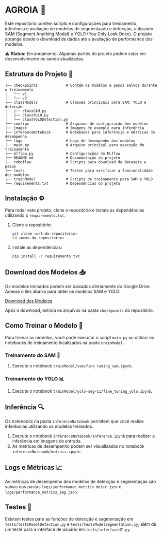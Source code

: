 

# AGROIA 🚀

Este repositório contém scripts e configurações para treinamento, inferência e avaliação de modelos de segmentação e detecção, utilizando SAM (Segment Anything Model) e YOLO (You Only Look Once). O projeto abrange desde o download de dados até a avaliação de performance dos modelos.

⚠️ **Status:** Em andamento. Algumas partes do projeto podem estar em desenvolvimento ou sendo atualizadas.

## Estrutura do Projeto 📂

```
├── checkpoints             # Contém os modelos e pesos salvos durante o treinamento
│   └── v1
│   └── v2
├── classModels             # Classes principais para SAM, YOLO e detecção
│   ├── classSAM.py
│   ├── classYOLO.py
│   └── classYOLODetection.py
├── configs                 # Arquivos de configuração dos modelos
├── images                  # Imagens de exemplo para inferência
├── inferenceNotebook       # Notebooks para inferência e métricas de desempenho
├── logs                    # Logs de desempenho dos modelos
├── main.py                 # Arquivo principal para execução do treinamento
├── mlflow.py               # Configurações do MLflow
├── README.md               # Documentação do projeto
├── roboflow                # Scripts para download de datasets e pesos
├── tests                   # Testes para verificar a funcionalidade dos modelos
├── trainModel              # Scripts de treinamento para SAM e YOLO
└── requirements.txt        # Dependências do projeto
```

## Instalação ⚙️

Para rodar este projeto, clone o repositório e instale as dependências utilizando o `requirements.txt`.

1. Clone o repositório:

   ```bash
   git clone <url-do-repositorio>
   cd <nome-do-repositorio>
   ```

2. Instale as dependências:

   ```bash
   pip install -r requirements.txt
   ```

## Download dos Modelos 📥

Os modelos treinados podem ser baixados diretamente do Google Drive. Acesse o link abaixo para obter os modelos SAM e YOLO:

[Download dos Modelos](https://drive.google.com/drive/folders/15ZvUu4UkY3lcgn3to8BufOWoz-jL-I2a?usp=sharing)

Após o download, extraia os arquivos na pasta `checkpoints` do repositório.

## Como Treinar o Modelo 🧠

Para treinar os modelos, você pode executar o script `main.py` ou utilizar os notebooks de treinamento localizados na pasta `trainModel`.

### Treinamento do SAM 🔧
1. Execute o notebook `trainModel/sam/fine_tuning_sam.ipynb`.

### Treinamento do YOLO 📊
1. Execute o notebook `trainModel/yolo-seg-11/fine_tuning_yolo.ipynb`.

## Inferência 🔍

Os notebooks na pasta `inferenceNotebook` permitem que você realize inferências utilizando os modelos treinados.

1. Execute o notebook `inferenceNotebook/inference.ipynb` para realizar a inferência em imagens de entrada.
2. As métricas de desempenho podem ser visualizadas no notebook `inferenceNotebook/metrics.ipynb`.

## Logs e Métricas 📈

As métricas de desempenho dos modelos de detecção e segmentação são salvas nas pastas `logs/performance_metrics_detec.json` e `logs/performance_metrics_seg.json`.

## Testes 🧪

Existem testes para as funções de detecção e segmentação em `tests/testsModelDetection.py` e `tests/testsModelSegmentation.py`, além de um teste para a interface de usuário em `tests/interfaceUI.py`.


